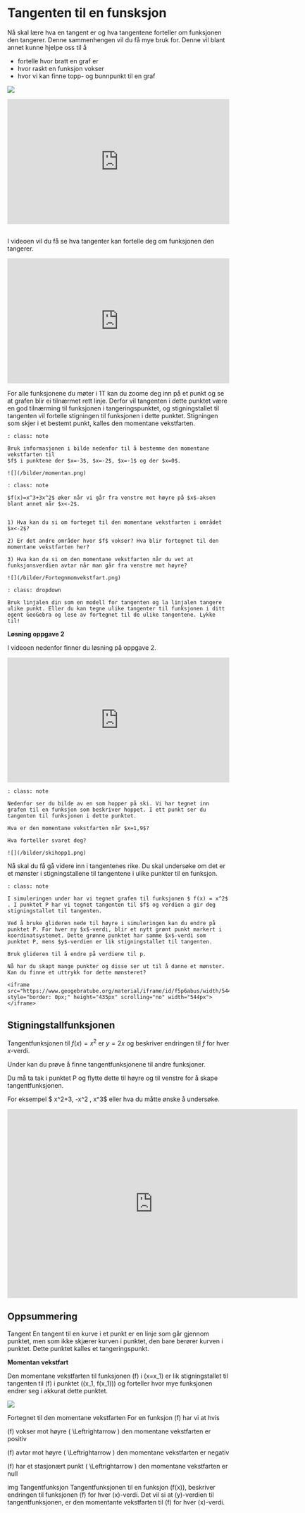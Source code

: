 # Tangenten til en funsksjon

Nå skal lære hva en tangent er og hva tangentene forteller om funksjonen den tangerer. Denne sammenhengen vil du få mye bruk for. Denne vil blant annet kunne hjelpe oss til å 

* fortelle hvor bratt en graf er
* hvor raskt en funksjon vokser
* hvor vi kan finne topp- og bunnpunkt til en graf

![](/bilder/tangent.jpg)

<div style="padding:56.25% 0 0 0;position:relative;"><iframe src="https://player.vimeo.com/video/86001854?h=97f0004b86&title=0&byline=0&portrait=0" style="position:absolute;top:0;left:0;width:100%;height:100%;" frameborder="0" allow="autoplay; fullscreen; picture-in-picture" allowfullscreen></iframe></div><script src="https://player.vimeo.com/api/player.js"></script>

<br>

I videoen vil du få se hva tangenter kan fortelle deg om funksjonen den tangerer.

<div style="padding:56.25% 0 0 0;position:relative;"><iframe src="https://player.vimeo.com/video/86002106?h=eef2026b81&title=0&byline=0&portrait=0" style="position:absolute;top:0;left:0;width:100%;height:100%;" frameborder="0" allow="autoplay; fullscreen; picture-in-picture" allowfullscreen></iframe></div><script src="https://player.vimeo.com/api/player.js"></script>



For alle funksjonene du møter i 1T kan du zoome deg inn på et punkt og se at grafen blir ei tilnærmet rett linje. Derfor vil tangenten i dette punktet være en god tilnærming til funksjonen i tangeringspunktet, og stigningstallet til tangenten vil fortelle stigningen til funksjonen i dette punktet. Stigningen som skjer i et bestemt punkt, kalles den momentane vekstfarten.

```{admonition} Oppgave 1
: class: note

Bruk informasjonen i bilde nedenfor til å bestemme den momentane vekstfarten til 
$f$ i punktene der $x=-3$, $x=-2$, $x=-1$ og der $x=0$.

![](/bilder/momentan.png)

```

```{admonition} Oppgave 2
: class: note

$f(x)=x^3+3x^2$ øker når vi går fra venstre mot høyre på $x$-aksen blant annet når $x<-2$.


1) Hva kan du si om forteget til den momentane vekstfarten i området $x<-2$?

2) Er det andre områder hvor $f$ vokser? Hva blir fortegnet til den momentane vekstfarten her?

3) Hva kan du si om den momentane vekstfarten når du vet at funksjonsverdien avtar når man går fra venstre mot høyre?

![](/bilder/Fortegnmomvekstfart.png)
```

```{admonition} Tips
: class: dropdown

Bruk linjalen din som en modell for tangenten og la linjalen tangere ulike punkt. Eller du kan tegne ulike tangenter til funksjonen i ditt egent GeoGebra og lese av fortegnet til de ulike tangentene. Lykke til!
```

**Løsning oppgave 2**

I videoen nedenfor finner du løsning på oppgave 2. 

<div style="padding:56.25% 0 0 0;position:relative;"><iframe src="https://player.vimeo.com/video/299173918?h=f9a67c89c6&title=0&byline=0&portrait=0" style="position:absolute;top:0;left:0;width:100%;height:100%;" frameborder="0" allow="autoplay; fullscreen; picture-in-picture" allowfullscreen></iframe></div><script src="https://player.vimeo.com/api/player.js"></script>

```{admonition} Oppgave 3
: class: note

Nedenfor ser du bilde av en som hopper på ski. Vi har tegnet inn grafen til en funksjon som beskriver hoppet. I ett punkt ser du tangenten til funksjonen i dette punktet.

Hva er den momentane vekstfarten når $x=1,9$?

Hva forteller svaret deg?

![](/bilder/skihopp1.png)

```

Nå skal du få gå videre inn i tangentenes rike. Du skal undersøke om det er et mønster i stigningstallene til tangentene i ulike punkter til en funksjon.


```{admonition} Oppgave 4
: class: note

I simuleringen under har vi tegnet grafen til funksjonen $ f(x) = x^2$ . I punktet P har vi tegnet tangenten til $f$ og verdien a gir deg stigningstallet til tangenten.

Ved å bruke glideren nede til høyre i simuleringen kan du endre på punktet P. For hver ny $x$-verdi, blir et nytt grønt punkt markert i koordinatsystemet. Dette grønne punktet har samme $x$-verdi som punktet P, mens $y$-verdien er lik stigningstallet til tangenten.

Bruk glideren til å endre på verdiene til p.

Nå har du skapt mange punkter og disse ser ut til å danne et mønster. Kan du finne et uttrykk for dette mønsteret?

<iframe src="https://www.geogebratube.org/material/iframe/id/f5p6abus/width/544/height/435/border/888888/rc/false/ai/false/sdz/true/smb/false/stb/false/stbh/true/ld/false/sri/true/at/preferhtml5" style="border: 0px;" height="435px" scrolling="no" width="544px"> </iframe>
```

## Stigningstallfunksjonen

Tangentfunksjonen til $f(x)=x^2$ er $y=2x$ og beskriver endringen til $f$ for hver $x$-verdi.

Under kan du prøve å finne tangentfunksjonene til andre funksjoner.

Du må ta tak i punktet P og flytte dette til høyre og til venstre for å skape tangentfunksjonen.

For eksempel $ x^2+3, -x^2 , x^3$ eller hva du måtte ønske å undersøke.

<iframe scrolling="no" src="https://www.geogebratube.org/material/iframe/id/quz5pmzt/width/659/height/430/border/888888/rc/false/ai/false/sdz/true/smb/false/stb/false/stbh/true/ld/false/sri/true/at/preferhtml5" width="659px" height="430px" style="border: 0px;"> </iframe>

## Oppsummering

Tangent
En tangent til en kurve i et punkt er en linje som går gjennom punktet, men som ikke skjærer kurven i punktet, den bare berører kurven i punktet. Dette punktet kalles et tangeringspunkt. 

**Momentan vekstfart**

Den momentane vekstfarten til funksjonen \(f\) i \(x=x_1\) er lik stigningstallet til tangenten til \(f\) i punktet \((x_1, f(x_1))\) og forteller hvor mye funksjonen endrer seg i akkurat dette punktet.

![](/bilder/Tan)

Fortegnet til den momentane vekstfarten
For en funksjon \(f\) har vi at hvis

\(f\) vokser mot høyre \( \Leftrightarrow \) den momentane vekstfarten er positiv

\(f\) avtar mot høyre \( \Leftrightarrow \) den momentane vekstfarten er negativ

\(f\) har et stasjonært punkt \( \Leftrightarrow \) den momentane vekstfarten er null

img
Tangentfunksjon
Tangentfunksjonen til en funksjon \(f(x)\), beskriver endringen til funksjonen \(f\) for hver \(x\)-verdi. Det vil si at \(y\)-verdien til tangentfunksjonen, er den momentante vekstfarten til \(f\) for hver \(x\)-verdi. 
